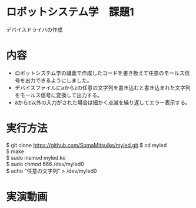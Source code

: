 
# ロボットシステム学　課題1 
デバイスドライバの作成
# 内容  
- ロボットシステム学の講義で作成したコードを書き換えて任意のモールス信号を出力できるようにしました。 
- デバイスファイルにaからzの任意の文字列を書き込むと書き込まれた文字列をモールス信号に変換して出力する。  
- aからz以外の入力がされた場合は細かく点滅を繰り返してエラー表示する。
# 実行方法
  $ git clone https://github.com/SomaMitsuike/myled.git
  $ cd myled  
  $ make  
  $ sudo insmod myled.ko  
  $ sudo chmod 666 /dev/myled0  
  $ echo "任意の文字列" > /dev/myled0
# 実演動画
